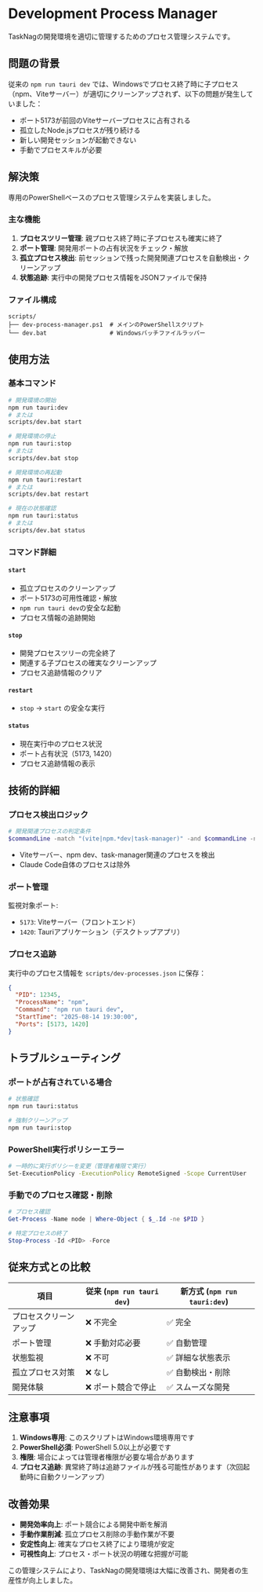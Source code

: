 # Development Process Manager

TaskNagの開発環境を適切に管理するためのプロセス管理システムです。

## 問題の背景

従来の `npm run tauri dev` では、Windowsでプロセス終了時に子プロセス（npm、Viteサーバー）が適切にクリーンアップされず、以下の問題が発生していました：

- ポート5173が前回のViteサーバープロセスに占有される
- 孤立したNode.jsプロセスが残り続ける
- 新しい開発セッションが起動できない
- 手動でプロセスキルが必要

## 解決策

専用のPowerShellベースのプロセス管理システムを実装しました。

### 主な機能

1. **プロセスツリー管理**: 親プロセス終了時に子プロセスも確実に終了
2. **ポート管理**: 開発用ポートの占有状況をチェック・解放
3. **孤立プロセス検出**: 前セッションで残った開発関連プロセスを自動検出・クリーンアップ
4. **状態追跡**: 実行中の開発プロセス情報をJSONファイルで保持

### ファイル構成

```
scripts/
├── dev-process-manager.ps1  # メインのPowerShellスクリプト
└── dev.bat                  # Windowsバッチファイルラッパー
```

## 使用方法

### 基本コマンド

```bash
# 開発環境の開始
npm run tauri:dev
# または
scripts/dev.bat start

# 開発環境の停止
npm run tauri:stop
# または  
scripts/dev.bat stop

# 開発環境の再起動
npm run tauri:restart
# または
scripts/dev.bat restart

# 現在の状態確認
npm run tauri:status
# または
scripts/dev.bat status
```

### コマンド詳細

#### `start`
- 孤立プロセスのクリーンアップ
- ポート5173の可用性確認・解放
- `npm run tauri dev`の安全な起動
- プロセス情報の追跡開始

#### `stop`
- 開発プロセスツリーの完全終了
- 関連する子プロセスの確実なクリーンアップ
- プロセス追跡情報のクリア

#### `restart`
- `stop` → `start` の安全な実行

#### `status`
- 現在実行中のプロセス状況
- ポート占有状況（5173, 1420）
- プロセス追跡情報の表示

## 技術的詳細

### プロセス検出ロジック

```powershell
# 開発関連プロセスの判定条件
$commandLine -match "(vite|npm.*dev|task-manager)" -and $commandLine -notmatch "claude"
```

- Viteサーバー、npm dev、task-manager関連のプロセスを検出
- Claude Code自体のプロセスは除外

### ポート管理

監視対象ポート:
- `5173`: Viteサーバー（フロントエンド）
- `1420`: Tauriアプリケーション（デスクトップアプリ）

### プロセス追跡

実行中のプロセス情報を `scripts/dev-processes.json` に保存：

```json
{
  "PID": 12345,
  "ProcessName": "npm",
  "Command": "npm run tauri dev", 
  "StartTime": "2025-08-14 19:30:00",
  "Ports": [5173, 1420]
}
```

## トラブルシューティング

### ポートが占有されている場合

```bash
# 状態確認
npm run tauri:status

# 強制クリーンアップ
npm run tauri:stop
```

### PowerShell実行ポリシーエラー

```bash
# 一時的に実行ポリシーを変更（管理者権限で実行）
Set-ExecutionPolicy -ExecutionPolicy RemoteSigned -Scope CurrentUser
```

### 手動でのプロセス確認・削除

```powershell
# プロセス確認
Get-Process -Name node | Where-Object { $_.Id -ne $PID }

# 特定プロセスの終了
Stop-Process -Id <PID> -Force
```

## 従来方式との比較

| 項目 | 従来 (`npm run tauri dev`) | 新方式 (`npm run tauri:dev`) |
|------|---------------------------|-------------------------------|
| プロセスクリーンアップ | ❌ 不完全 | ✅ 完全 |
| ポート管理 | ❌ 手動対応必要 | ✅ 自動管理 |  
| 状態監視 | ❌ 不可 | ✅ 詳細な状態表示 |
| 孤立プロセス対策 | ❌ なし | ✅ 自動検出・削除 |
| 開発体験 | ❌ ポート競合で停止 | ✅ スムーズな開発 |

## 注意事項

1. **Windows専用**: このスクリプトはWindows環境専用です
2. **PowerShell必須**: PowerShell 5.0以上が必要です
3. **権限**: 場合によっては管理者権限が必要な場合があります
4. **プロセス追跡**: 異常終了時は追跡ファイルが残る可能性があります（次回起動時に自動クリーンアップ）

## 改善効果

- **開発効率向上**: ポート競合による開発中断を解消
- **手動作業削減**: 孤立プロセス削除の手動作業が不要
- **安定性向上**: 確実なプロセス終了により環境が安定
- **可視性向上**: プロセス・ポート状況の明確な把握が可能

この管理システムにより、TaskNagの開発環境は大幅に改善され、開発者の生産性が向上しました。